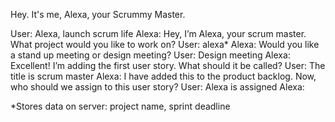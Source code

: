 Hey. It's me, Alexa, your Scrummy Master.

  User: Alexa, launch scrum life
  Alexa: Hey, I’m Alexa, your scrum master. What project would you like to work on?
  User: alexa*
  Alexa: Would you like a stand up meeting or design meeting?
  User: Design meeting
  Alexa: Excellent! I’m adding the first user story. What should it be called?
  User: The title is scrum master
  Alexa: I have added this to the product backlog. Now, who should we assign to this user story?
  User: Alexa is assigned
  Alexa: 


*Stores data on server: project name, sprint deadline

